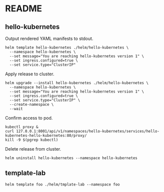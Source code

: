 # README

## hello-kubernetes

Output rendered YAML manifests to stdout.

```shell
helm template hello-kubernetes ./helm/hello-kubernetes \
  --namespace hello-kubernetes \
  --set message="You are reaching hello-kubernetes version 1" \
  --set ingress.configured=true \
  --set service.type="ClusterIP"
```

Apply release to cluster.

```shell
helm upgrade --install hello-kubernetes ./helm/hello-kubernetes \
  --namespace hello-kubernetes \
  --set message="You are reaching hello-kubernetes version 1" \
  --set ingress.configured=true \
  --set service.type="ClusterIP" \
  --create-namespace \
  --wait
```

Confirm access to pod.

```shell
kubectl proxy &
curl 127.0.0.1:8001/api/v1/namespaces/hello-kubernetes/services/hello-kubernetes-hello-kubernetes:80/proxy/
kill -9 $(pgrep kubectl)
```

Delete release from cluster.

```shell
helm uninstall hello-kubernetes --namespace hello-kubernetes
```


## template-lab

```shell
helm template foo ./helm/tmplate-lab --namespace foo
```
